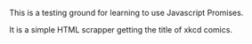 This is a testing ground for learning to use Javascript Promises.

It is a simple HTML scrapper getting the title of xkcd comics.
